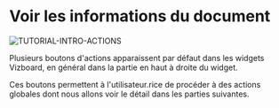 
# Voir les informations du document

<div>
  <img
    alt="TUTORIAL-INTRO-ACTIONS"
    src="https://raw.githubusercontent.com/multi-coop/vizboard-website-content/main/images/tutorial/commented/tutorial-actions.png"
    />
</div>

Plusieurs boutons d'actions apparaissent par défaut dans les widgets Vizboard, en général dans la partie en haut à droite du widget.

Ces boutons permettent à l'utilisateur.rice de procéder à des actions globales dont nous allons voir le détail dans les parties suivantes.

